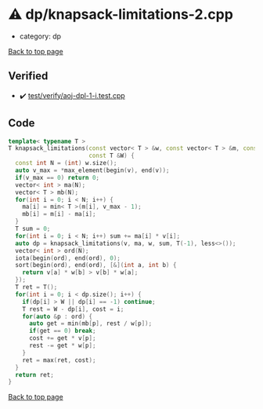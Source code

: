 <!-- mathjax config similar to math.stackexchange -->
<script type="text/javascript" async
  src="https://cdnjs.cloudflare.com/ajax/libs/mathjax/2.7.5/MathJax.js?config=TeX-MML-AM_CHTML">
</script>
<script type="text/x-mathjax-config">
  MathJax.Hub.Config({
    TeX: { equationNumbers: { autoNumber: "AMS" }},
    tex2jax: {
      inlineMath: [ ['$','$'] ],
      processEscapes: true
    },
    "HTML-CSS": { matchFontHeight: false },
    displayAlign: "left",
    displayIndent: "2em"
  });
</script>

<script type="text/javascript" src="https://cdnjs.cloudflare.com/ajax/libs/jquery/3.4.1/jquery.min.js"></script>
<script src="https://cdn.jsdelivr.net/npm/jquery-balloon-js@1.1.2/jquery.balloon.min.js" integrity="sha256-ZEYs9VrgAeNuPvs15E39OsyOJaIkXEEt10fzxJ20+2I=" crossorigin="anonymous"></script>
<script type="text/javascript" src="../../assets/js/copy-button.js"></script>
<link rel="stylesheet" href="../../assets/css/copy-button.css" />


# :warning: dp/knapsack-limitations-2.cpp
* category: dp


[Back to top page](../../index.html)



## Verified
* :heavy_check_mark: [test/verify/aoj-dpl-1-i.test.cpp](../../verify/test/verify/aoj-dpl-1-i.test.cpp.html)


## Code
```cpp
template< typename T >
T knapsack_limitations(const vector< T > &w, const vector< T > &m, const vector< int > &v,
                       const T &W) {
  const int N = (int) w.size();
  auto v_max = *max_element(begin(v), end(v));
  if(v_max == 0) return 0;
  vector< int > ma(N);
  vector< T > mb(N);
  for(int i = 0; i < N; i++) {
    ma[i] = min< T >(m[i], v_max - 1);
    mb[i] = m[i] - ma[i];
  }
  T sum = 0;
  for(int i = 0; i < N; i++) sum += ma[i] * v[i];
  auto dp = knapsack_limitations(v, ma, w, sum, T(-1), less<>());
  vector< int > ord(N);
  iota(begin(ord), end(ord), 0);
  sort(begin(ord), end(ord), [&](int a, int b) {
    return v[a] * w[b] > v[b] * w[a];
  });
  T ret = T();
  for(int i = 0; i < dp.size(); i++) {
    if(dp[i] > W || dp[i] == -1) continue;
    T rest = W - dp[i], cost = i;
    for(auto &p : ord) {
      auto get = min(mb[p], rest / w[p]);
      if(get == 0) break;
      cost += get * v[p];
      rest -= get * w[p];
    }
    ret = max(ret, cost);
  }
  return ret;
}

```

[Back to top page](../../index.html)

